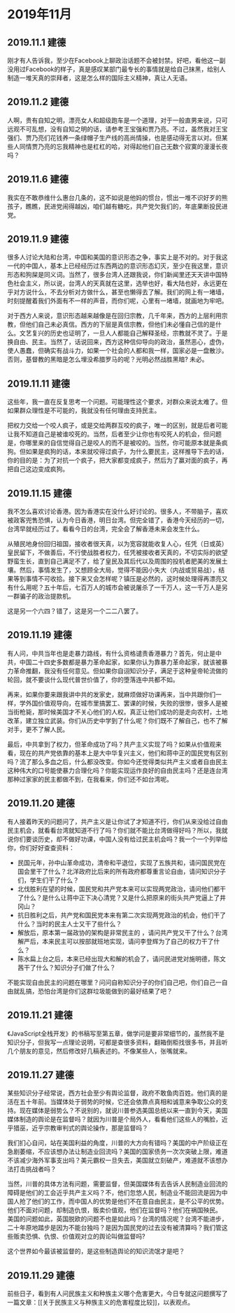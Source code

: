 # 2019年11月

## 2019.11.1 建德

刚才有人告诉我，至少在Facebook上聊政治话题不会被封禁。好吧，看他这一副没用过Facebook的样子，真是感叹某部门最专长的事情就是给自己抹黑，给别人制造一堆天真的崇拜者，这是怎么样的国际主义精神，真让人无语。

## 2019.11.2 建德

人啊，贵有自知之明，漂亮女人和超级跑车是一个道理，对于一般直男来说，只可远观不可乱想，没有自知之明的话，请参考王宝强和贾乃亮。不过，虽然我对王宝强们、贾乃亮们花钱养一条绿帽子生产线的高尚情操，也是感动得无言以对。但某些人同情贾乃亮的忘我精神也是杠杠的哈，对得起他们自己无数个寂寞的漫漫长夜吗？

## 2019.11.6 建德

我实在不敢恭维什么惠台几条的，这不如说是他妈的惯台，惯出一堆不识好歹的熊孩子，瞧瞧，民进党闹得越凶，咱们越有糖吃，共产党欠我们的，年底果断投民进党。

## 2019.11.9 建德

很多人讨论大陆和台湾，中国和美国的意识形态之争，事实上是不对的。对于我这一代的中国人，基本上已经经历过东西两边的意识形态幻灭，至少在我这里，意识形态和狗屎是同义词。当然了，很多台湾人还跟我说，你们新闻里还天天讲中国特色社会主义，所以说，台湾人的天真就在这里，选举也好，看大陆也好，永远更在乎对方说什么，不去分析对方做什么，甚至也懒得去了解。我们的网上有一堵墙，时刻提醒着我们外面有不一样的声音，而你们呢，心里有一堵墙，就画地为牢吧。

对于西方人来说，意识形态越来越像是在回归宗教，几千年来，西方的上层利用宗教，但他们自己未必真信。西方的下层是真信宗教，但他们未必懂自己信的是什么。文艺复兴的历史也证明了，一旦人人都能自己解释圣经，宗教就不灵了。于是换自由、民主。当然了，话说回来，西方这种信仰导向的政治，虽然恶心，虚伪，使人愚蠢，但确实有战斗力，如果一个社会的人都和我一样，国家必是一盘散沙。否则，基督教的黑暗是怎么埋没希腊罗马的呢？光明必然战胜黑暗? 未必。

## 2019.11.11 建德

这些年，我一直在反复思考一个问题。可能理性这个要求，对群众来说太难了。但如果群众理性是不可能的，我就没有任何理由支持民主。

把权力交给一个咬人疯子，或是交给两群互咬的疯子，唯一的区别，就是后者可能让我不知道自己是被谁咬死的。当然，后者至少让你也有咬死人的机会，但问题是，你哪里来的自信觉得自己是咬人的而不是被咬的。当然，你可能原本就是条疯狗。但如果是疯狗的话，本来就咬得过疯子，为什么要民主，这样推导下去的话，你的目的是：为了对抗一个疯子，把大家都变成疯子，然后为了赢对面的疯子，再把自己这边变成疯狗。

## 2019.11.15 建德

我不怎么喜欢讨论香港。因为香港实在没什么好讨论的。很多人，不带脑子，喜欢被政客兜售恐惧，认为今日香港，明日台湾。但完全错了，香港今天经历的一切，台湾早就经历过了。看看今日的台湾，完全会了解香港未来会发生什么。

从殖民地身份回归祖国，接收者很天真，以为宽容就能收复人心，任凭（日或英）皇民留下，不做善后，不行使战胜者权力，任凭被接收者天真的，不切实际的欲望野蛮生长，直到自己满足不了，给了皇民及其后代以及周围的投机者肥美的发展土壤。然后，事情发生了，又想顾全大局，觉得不能因小失大（内战或贸易战），结果等到事情不可收拾。接下来又会怎样呢？镇压是必然的，这时候处理得再漂亮又有什么用呢？五十年后，七百万人的城市会被说屠杀了一千万人，这一千万人是另一群骗子的政治提款机。

这是另一个六四？错了，这是另一个二二八罢了。

## 2019.11.19 建德

有人问，中共当年也是走暴力路线，有什么资格谴责香港暴力？首先，何止是中共，中国二十四史多数都是暴力革命起家，如果你认为靠暴力革命起家，就该被暴力革命推翻，我没有任何意见。但如果你自诩知识分子，满足于这种皇帝轮流做的轮回，就不要谈什么现代普世价值了，你的堕落连中共都不如。

再来，如果你要来跟我讲中共的发家史，就麻烦做好功课再来，当中共跟你们一样，学外国价值观导向，在城市里搞罢工、罢课的时候，失败的很惨，很多人是被当街枪毙，那时候美国才不关心他们的人权。真正让他们成功的是走向农村，土地改革，建立独立武装。你们从历史中学到了什么呢？你们既不了解自己，也不了解对手，更不了解人民。

最后，中共拿到了权力，但革命成功了吗？共产主义实现了吗？如果从价值观来看，现在的共产党依靠的基本上是大中华复兴主义，他们和蒋中正的国民党有区别吗？流了那么多血之后，什么都没改变。你如今还觉得类似共产主义或者自由民主这种伟大的口号能使暴力合理化吗？你能实现运作良好的自由民主吗？还是连台湾那种过家家的民主都做不到，在我看来，你们还不如台湾呢。

## 2019.11.20 建德

有人接着昨天的问题问了，共产主义是让你试了才知道不行，你们从来没给过自由民主机会，就看看台湾就知道不行了吗？你们就不能比台湾做得好吗？所以，我就说你们要谈历史，却不做好功课，中国人没有给过民主机会吗？我一个一个列举给你，你们好好查查资料：

- 民国元年，孙中山革命成功，清帝和平退位，实现了五族共和，请问国民党在国会里干了什么？北洋政府比后来的所有政府都尊重言论自由，请问知识分子们，学生们干了什么？
- 北伐胜利在望的时候，国民党和共产党本来可以实现两党政治，请问他们都干了什么？是什么让蒋中正下决心清党？又是什么把原来的街头共产党逼上了井冈山？
- 抗日胜利之后，共产党和国民党本来有第二次实现两党政治的机会，他们干了什么？当时的民主人士又干了些什么？
- 解放后，原本第一届政协的架构是非常民主的 ，请问共产党又干了什么？台湾解严后，本来民主可以按部就班地实现，请问李登辉为了自己的权力干了什么？
- 陈水扁上台之后，本来已经出现大和解的机会了，请问民进党对施明德，陈文茜干了什么？知识分子们做了什么？

不能实现自由民主的问题在哪里？问问自称知识分子的你们自己吧，你们自己一自由就乱搞，恐怕台湾是你们这群垃圾能做到的最好结果了吧？

## 2019.11.21 建德

《JavaScript全栈开发》的书稿写至第五章，做学问是要非常细节的，虽然我不是知识分子，但我写一点理论说明，可都是查很多资料，翻箱倒柜找很多书，并且听几个朋友的意见，然后修改好几稿表述的。不像某些人，张嘴就来。

## 2019.11.27 建德

某些知识分子经常说，西方社会至少有舆论监督，政府不敢鱼肉百姓。他们真的是活在五十年前。当媒体处于弱势的时候，它还会依靠点真相和诚意来争取公众的支持。现在媒体是弱势么？不说别的，就说川普参选美国总统以来一直到今天，美国媒体制造的舆论是在监督吗？就因为川普是个局外人，看看他们这些人的嘴脸，近乎猎巫，近乎宗教审判式的舆论操作，那是监督吗？

我们扪心自问，站在美国利益的角度，川普的大方向有错吗？美国的中产阶级正在急剧萎缩，不应该想办法让制造业回流吗？美国的国家债务一次次突破上限，难道不该减少海外军事支出吗？美元霸权一旦失去，美国就立刻破产，难道就不该想办法打击挑战者吗？

当然，川普的具体方法有问题，需要监督，但美国媒体有去告诉人民制造业回流的障碍是他们的工会近乎共产主义吗？不，他们忽悠人民，制造业不能回流是因为中国人抢了他们的工作，而中国人的优势是他们不在意自由民主，是不公平的优势。他们不面对问题，却制造仇恨，贩卖价值观，他们在监督吗？他们在祸国殃民。
美国的问题如此，英国脱欧的问题不也是如此吗？台湾的情况呢？台湾不能进步，二十年原地踏步是因为不能台独吗？是因为国民党的过去没有被清算吗？我们管这些贩卖恐惧、仇恨、价值观对立的舆论叫做监督吗?

这个世界如今最该被监督的，是这些制造舆论的知识流氓才是吧？

## 2019.11.29 建德

前些日子，看到有人问民族主义和种族主义哪个危害更大，今日专就这问题撰写了一篇文章：[[关于民族主义与种族主义的危害程度比较]]，以表观点。
